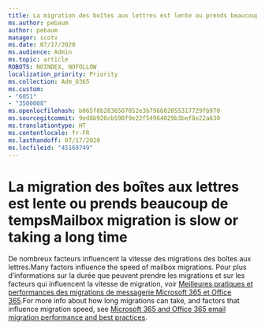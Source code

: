 ```yaml
---
title: La migration des boîtes aux lettres est lente ou prends beaucoup de temps
ms.author: pebaum
author: pebaum
manager: scotv
ms.date: 07/17/2020
ms.audience: Admin
ms.topic: article
ROBOTS: NOINDEX, NOFOLLOW
localization_priority: Priority
ms.collection: Adm_O365
ms.custom:
- "6051"
- "3500008"
ms.openlocfilehash: b065f8b2836507052e3b796602055317729fb970
ms.sourcegitcommit: 9ed8b920cb598f9e22f54964029b3bef8e22a630
ms.translationtype: HT
ms.contentlocale: fr-FR
ms.lasthandoff: 07/17/2020
ms.locfileid: "45169749"
---
```

# <a name="mailbox-migration-is-slow-or-taking-a-long-time"></a><span data-ttu-id="4fb19-102">La migration des boîtes aux lettres est lente ou prends beaucoup de temps</span><span class="sxs-lookup"><span data-stu-id="4fb19-102">Mailbox migration is slow or taking a long time</span></span>

<span data-ttu-id="4fb19-103">De nombreux facteurs influencent la vitesse des migrations des boîtes aux lettres.</span><span class="sxs-lookup"><span data-stu-id="4fb19-103">Many factors influence the speed of mailbox migrations.</span></span> <span data-ttu-id="4fb19-104">Pour plus d’informations sur la durée que peuvent prendre les migrations et sur les facteurs qui influencent la vitesse de migration, voir [Meilleures pratiques et performances des migrations de messagerie Microsoft 365 et Office 365](https://docs.microsoft.com/exchange/mailbox-migration/office-365-migration-best-practices).</span><span class="sxs-lookup"><span data-stu-id="4fb19-104">For more info about how long migrations can take, and factors that influence migration speed, see [Microsoft 365 and Office 365 email migration performance and best practices](https://docs.microsoft.com/exchange/mailbox-migration/office-365-migration-best-practices).</span></span>